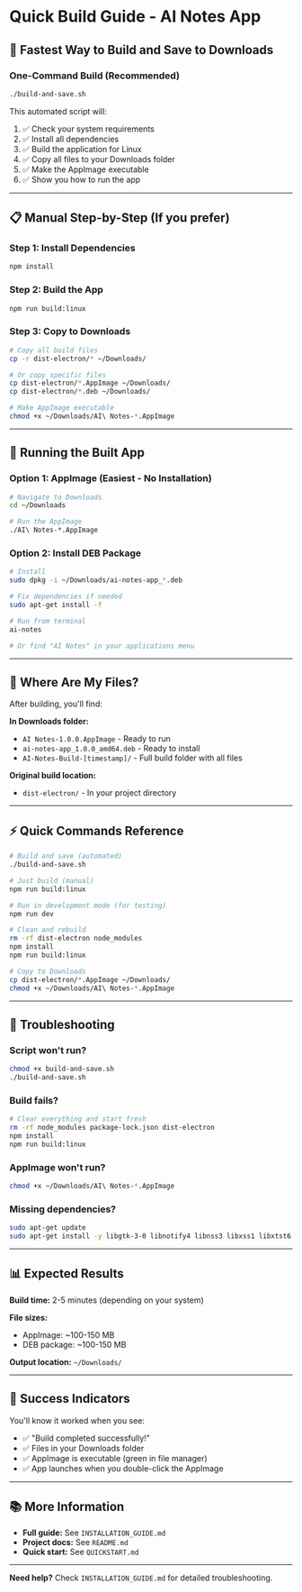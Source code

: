 # Quick Build Guide - AI Notes App

## 🚀 Fastest Way to Build and Save to Downloads

### One-Command Build (Recommended)

```bash
./build-and-save.sh
```

This automated script will:
1. ✅ Check your system requirements
2. ✅ Install all dependencies
3. ✅ Build the application for Linux
4. ✅ Copy all files to your Downloads folder
5. ✅ Make the AppImage executable
6. ✅ Show you how to run the app

---

## 📋 Manual Step-by-Step (If you prefer)

### Step 1: Install Dependencies
```bash
npm install
```

### Step 2: Build the App
```bash
npm run build:linux
```

### Step 3: Copy to Downloads
```bash
# Copy all build files
cp -r dist-electron/* ~/Downloads/

# Or copy specific files
cp dist-electron/*.AppImage ~/Downloads/
cp dist-electron/*.deb ~/Downloads/

# Make AppImage executable
chmod +x ~/Downloads/AI\ Notes-*.AppImage
```

---

## 🎯 Running the Built App

### Option 1: AppImage (Easiest - No Installation)
```bash
# Navigate to Downloads
cd ~/Downloads

# Run the AppImage
./AI\ Notes-*.AppImage
```

### Option 2: Install DEB Package
```bash
# Install
sudo dpkg -i ~/Downloads/ai-notes-app_*.deb

# Fix dependencies if needed
sudo apt-get install -f

# Run from terminal
ai-notes

# Or find "AI Notes" in your applications menu
```

---

## 📁 Where Are My Files?

After building, you'll find:

**In Downloads folder:**
- `AI Notes-1.0.0.AppImage` - Ready to run
- `ai-notes-app_1.0.0_amd64.deb` - Ready to install
- `AI-Notes-Build-[timestamp]/` - Full build folder with all files

**Original build location:**
- `dist-electron/` - In your project directory

---

## ⚡ Quick Commands Reference

```bash
# Build and save (automated)
./build-and-save.sh

# Just build (manual)
npm run build:linux

# Run in development mode (for testing)
npm run dev

# Clean and rebuild
rm -rf dist-electron node_modules
npm install
npm run build:linux

# Copy to Downloads
cp dist-electron/*.AppImage ~/Downloads/
chmod +x ~/Downloads/AI\ Notes-*.AppImage
```

---

## 🔧 Troubleshooting

### Script won't run?
```bash
chmod +x build-and-save.sh
./build-and-save.sh
```

### Build fails?
```bash
# Clear everything and start fresh
rm -rf node_modules package-lock.json dist-electron
npm install
npm run build:linux
```

### AppImage won't run?
```bash
chmod +x ~/Downloads/AI\ Notes-*.AppImage
```

### Missing dependencies?
```bash
sudo apt-get update
sudo apt-get install -y libgtk-3-0 libnotify4 libnss3 libxss1 libxtst6 xdg-utils
```

---

## 📊 Expected Results

**Build time:** 2-5 minutes (depending on your system)

**File sizes:**
- AppImage: ~100-150 MB
- DEB package: ~100-150 MB

**Output location:** `~/Downloads/`

---

## 🎉 Success Indicators

You'll know it worked when you see:
- ✅ "Build completed successfully!"
- ✅ Files in your Downloads folder
- ✅ AppImage is executable (green in file manager)
- ✅ App launches when you double-click the AppImage

---

## 📚 More Information

- **Full guide:** See `INSTALLATION_GUIDE.md`
- **Project docs:** See `README.md`
- **Quick start:** See `QUICKSTART.md`

---

**Need help?** Check `INSTALLATION_GUIDE.md` for detailed troubleshooting.

